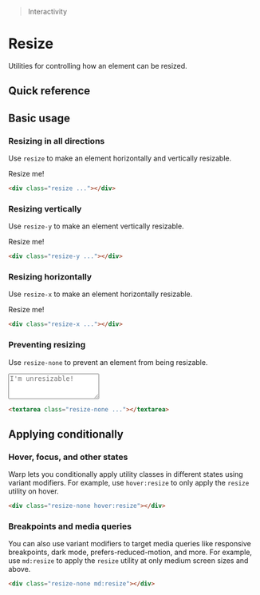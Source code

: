 > Interactivity

# Resize

Utilities for controlling how an element can be resized.

## Quick reference

<qr-table />

## Basic usage

### Resizing in all directions
Use `resize` to make an element horizontally and vertically resizable.

<example-container class="overflow-auto">
  <div class="ex-box w-144 mx-auto pd-bg-fuchsia-600 overflow-hidden resize">Resize me!</div>
</example-container>

```html
<div class="resize ..."></div>
```

### Resizing vertically
Use `resize-y` to make an element vertically resizable.

<example-container class="overflow-auto">
  <div class="ex-box w-144 mx-auto pd-bg-cyan-600 overflow-hidden resize-y">Resize me!</div>
</example-container>

```html
<div class="resize-y ..."></div>
````

### Resizing horizontally
Use `resize-x` to make an element horizontally resizable.

<example-container class="overflow-auto">
  <div class="ex-box w-144 mx-auto pd-bg-blue-600 overflow-hidden resize-x">Resize me!</div>
</example-container>

```html
<div class="resize-x ..."></div>
```

### Preventing resizing
Use `resize-none` to prevent an element from being resizable.

<example-container>
  <div class="relative overflow-auto">
    <div class="w-full flex items-center justify-center">
      <textarea placeholder="I'm unresizable!" class="resize-none pd-text-sm p-16 w-[200] pd-shadow-lg rounded border s-border" rows="3"></textarea>
    </div>
  </div>
</example-container>

```html
<textarea class="resize-none ..."></textarea>
```

## Applying conditionally

### Hover, focus, and other states
Warp lets you conditionally apply utility classes in different states using variant modifiers.
For example, use `hover:resize` to only apply the `resize` utility on hover.
```html
<div class="resize-none hover:resize"></div>
```

### Breakpoints and media queries
You can also use variant modifiers to target media queries like responsive breakpoints, dark mode, prefers-reduced-motion, and more.
For example, use `md:resize` to apply the `resize` utility at only medium screen sizes and above.

```html
<div class="resize-none md:resize"></div>
```
